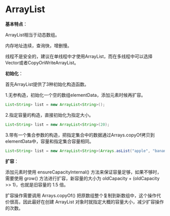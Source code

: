 # ArrayList
**基本特点**：

ArrayList相当于动态数组。

内存地址连续，查询快，增删慢。

线程不是安全的，建议在单线程中才使用ArrayList，而在多线程中可以选择Vector或者CopyOnWriteArrayList。

**初始化**：

首先ArrayList提供了3种初始化构造函数。

1.无参构造，初始化一个空的数组elementData，添加元素时候再扩容。

```java
List<String> list = new ArrayList<String>();
```
2.指定容量的构造，直接初始化为指定大小。

```java
List<String> list = new ArrayList<String>(20);
```
3.带有一个集合参数的构造，把指定集合中的数据通过Arrays.copyOf拷贝到elementData中，容量和指定集合容量相同。

```java
List<String> list = new ArrayList<String>(Arrays.asList("apple", "banana", "orange"));
```
**扩容**：

添加元素时使用 ensureCapacityInternal() 方法来保证容量足够，如果不够时，需要使用 grow() 方法进行扩容，新容量的大小为 oldCapacity + (oldCapacity >> 1)，也就是旧容量的 1.5 倍。

扩容操作需要调用 Arrays.copyOf() 把原数组整个复制到新数组中，这个操作代价很高，因此最好在创建 ArrayList 对象时就指定大概的容量大小，减少扩容操作的次数。